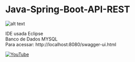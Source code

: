 # Java-Spring-Boot-API-REST

![alt text](https://github.com/MateusCouto/Java-Spring-Boot-API-REST/blob/main/java-spring-boot.png?raw=true)

IDE usada Eclipse <br />
Banco de Dados MYSQL <br />
Para acessar: http://localhost:8080/swagger-ui.html

[![YouTube](https://img.shields.io/badge/-YouTube-FF0000?style=for-the-badge&logo=Linkedin&logoColor=white&link=https://www.youtube.com/channel/UCNJJ75BI75tleEtI1Cc_fLg)](https://www.youtube.com/channel/UCNJJ75BI75tleEtI1Cc_fLg)

